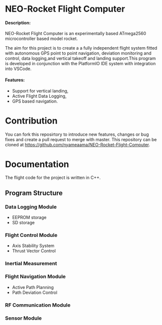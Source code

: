 # NEO-Rocket Flight Computer

#### Description:

NEO-Rocket Flight Computer is an experimentally based ATmega2560 microcontroller based model rocket.

The aim for this project is to create a a fully independent flight system fitted with autonomous GPS point to point navigation,
deviation monitoring and control, data logging,and vertical takeoff and landing support.This program is developed in conjunction with the
PlatformIO IDE system with integration into VSCode. 

#### Features:

* Support for vertical landing,
* Active Flight Data Logging,
* GPS based navigation.

# Contribution

You can fork this reposirtory to introduce new features, changes or bug fixes and create a pull request to merge with master. This repository can be cloned at https://github.com/nyameaama/NEO-Rocket-Flight-Computer. 

# Documentation

The flight code for the project is written in C++. 


## Program Structure

### Data Logging Module
* EEPROM storage
* SD storage

### Flight Control Module
* Axis Stability System
* Thrust Vector Control

### Inertial Measurement

### Flight Navigation Module
* Active Path Planning
* Path Deviation Control

### RF Communication Module

### Sensor Module



